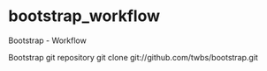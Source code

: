 bootstrap_workflow
==================

Bootstrap - Workflow

Bootstrap git repository
git clone git://github.com/twbs/bootstrap.git

